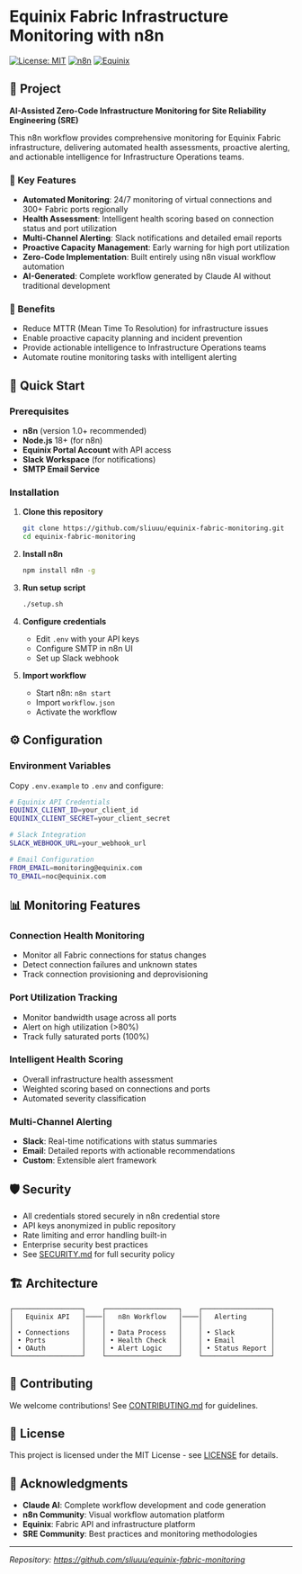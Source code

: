 # Equinix Fabric Infrastructure Monitoring with n8n

[![License: MIT](https://img.shields.io/badge/License-MIT-yellow.svg)](https://opensource.org/licenses/MIT)
[![n8n](https://img.shields.io/badge/n8n-workflow-blue)](https://n8n.io)
[![Equinix](https://img.shields.io/badge/Equinix-Fabric-red)](https://fabric.equinix.com)

## 🏢 Project

**AI-Assisted Zero-Code Infrastructure Monitoring for Site Reliability Engineering (SRE)**

This n8n workflow provides comprehensive monitoring for Equinix Fabric infrastructure, delivering automated health assessments, proactive alerting, and actionable intelligence for Infrastructure Operations teams.

### 🌟 Key Features

- **Automated Monitoring**: 24/7 monitoring of virtual connections and 300+ Fabric ports regionally
- **Health Assessment**: Intelligent health scoring based on connection status and port utilization
- **Multi-Channel Alerting**: Slack notifications and detailed email reports
- **Proactive Capacity Management**: Early warning for high port utilization
- **Zero-Code Implementation**: Built entirely using n8n visual workflow automation
- **AI-Generated**: Complete workflow generated by Claude AI without traditional development

### 🎯 Benefits

- Reduce MTTR (Mean Time To Resolution) for infrastructure issues
- Enable proactive capacity planning and incident prevention
- Provide actionable intelligence to Infrastructure Operations teams
- Automate routine monitoring tasks with intelligent alerting

## 🚀 Quick Start

### Prerequisites

- **n8n** (version 1.0+ recommended)
- **Node.js** 18+ (for n8n)
- **Equinix Portal Account** with API access
- **Slack Workspace** (for notifications)
- **SMTP Email Service**

### Installation

1. **Clone this repository**
   ```bash
   git clone https://github.com/sliuuu/equinix-fabric-monitoring.git
   cd equinix-fabric-monitoring
   ```

2. **Install n8n**
   ```bash
   npm install n8n -g
   ```

3. **Run setup script**
   ```bash
   ./setup.sh
   ```

4. **Configure credentials**
   - Edit `.env` with your API keys
   - Configure SMTP in n8n UI
   - Set up Slack webhook

5. **Import workflow**
   - Start n8n: `n8n start`
   - Import `workflow.json`
   - Activate the workflow

## ⚙️ Configuration

### Environment Variables

Copy `.env.example` to `.env` and configure:

```bash
# Equinix API Credentials
EQUINIX_CLIENT_ID=your_client_id
EQUINIX_CLIENT_SECRET=your_client_secret

# Slack Integration
SLACK_WEBHOOK_URL=your_webhook_url

# Email Configuration
FROM_EMAIL=monitoring@equinix.com
TO_EMAIL=noc@equinix.com
```

## 📊 Monitoring Features

### Connection Health Monitoring
- Monitor all Fabric connections for status changes
- Detect connection failures and unknown states
- Track connection provisioning and deprovisioning

### Port Utilization Tracking
- Monitor bandwidth usage across all ports
- Alert on high utilization (>80%)
- Track fully saturated ports (100%)

### Intelligent Health Scoring
- Overall infrastructure health assessment
- Weighted scoring based on connections and ports
- Automated severity classification

### Multi-Channel Alerting
- **Slack**: Real-time notifications with status summaries
- **Email**: Detailed reports with actionable recommendations
- **Custom**: Extensible alert framework

## 🛡️ Security

- All credentials stored securely in n8n credential store
- API keys anonymized in public repository
- Rate limiting and error handling built-in
- Enterprise security best practices
- See [SECURITY.md](SECURITY.md) for full security policy

## 🏗️ Architecture

```
┌─────────────────┐    ┌──────────────────┐    ┌─────────────────┐
│   Equinix API   │────│   n8n Workflow   │────│   Alerting      │
│                 │    │                  │    │                 │
│ • Connections   │    │ • Data Process   │    │ • Slack         │
│ • Ports         │    │ • Health Check   │    │ • Email         │
│ • OAuth         │    │ • Alert Logic    │    │ • Status Report │
└─────────────────┘    └──────────────────┘    └─────────────────┘
```

## 🤝 Contributing

We welcome contributions! See [CONTRIBUTING.md](CONTRIBUTING.md) for guidelines.

## 📝 License

This project is licensed under the MIT License - see [LICENSE](LICENSE) for details.

## 🙏 Acknowledgments

- **Claude AI**: Complete workflow development and code generation
- **n8n Community**: Visual workflow automation platform
- **Equinix**: Fabric API and infrastructure platform
- **SRE Community**: Best practices and monitoring methodologies

---

*Repository: https://github.com/sliuuu/equinix-fabric-monitoring*
